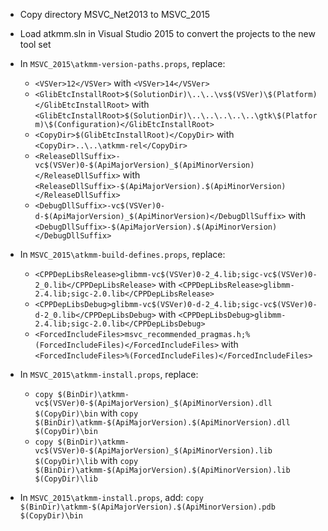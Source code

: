  * Copy directory MSVC_Net2013 to MSVC_2015
 * Load atkmm.sln in Visual Studio 2015 to convert the projects to the new tool set

 * In `MSVC_2015\atkmm-version-paths.props`, replace:
	* `<VSVer>12</VSVer>` with `<VSVer>14</VSVer>`
	* `<GlibEtcInstallRoot>$(SolutionDir)\..\..\vs$(VSVer)\$(Platform)</GlibEtcInstallRoot>` with `<GlibEtcInstallRoot>$(SolutionDir)\..\..\..\..\..\gtk\$(Platform)\$(Configuration)</GlibEtcInstallRoot>`
	* `<CopyDir>$(GlibEtcInstallRoot)</CopyDir>` with `<CopyDir>..\..\atkmm-rel</CopyDir>`
	* `<ReleaseDllSuffix>-vc$(VSVer)0-$(ApiMajorVersion)_$(ApiMinorVersion)</ReleaseDllSuffix>` with `<ReleaseDllSuffix>-$(ApiMajorVersion).$(ApiMinorVersion)</ReleaseDllSuffix>`
	* `<DebugDllSuffix>-vc$(VSVer)0-d-$(ApiMajorVersion)_$(ApiMinorVersion)</DebugDllSuffix>` with `<DebugDllSuffix>-$(ApiMajorVersion).$(ApiMinorVersion)</DebugDllSuffix>`

 * In `MSVC_2015\atkmm-build-defines.props`, replace:
	* `<CPPDepLibsRelease>glibmm-vc$(VSVer)0-2_4.lib;sigc-vc$(VSVer)0-2_0.lib</CPPDepLibsRelease>` with `<CPPDepLibsRelease>glibmm-2.4.lib;sigc-2.0.lib</CPPDepLibsRelease>`
	* `<CPPDepLibsDebug>glibmm-vc$(VSVer)0-d-2_4.lib;sigc-vc$(VSVer)0-d-2_0.lib</CPPDepLibsDebug>` with `<CPPDepLibsDebug>glibmm-2.4.lib;sigc-2.0.lib</CPPDepLibsDebug>`
	* `<ForcedIncludeFiles>msvc_recommended_pragmas.h;%(ForcedIncludeFiles)</ForcedIncludeFiles>` with `<ForcedIncludeFiles>%(ForcedIncludeFiles)</ForcedIncludeFiles>`

 * In `MSVC_2015\atkmm-install.props`, replace:
	* `copy $(BinDir)\atkmm-vc$(VSVer)0-$(ApiMajorVersion)_$(ApiMinorVersion).dll $(CopyDir)\bin` with `copy $(BinDir)\atkmm-$(ApiMajorVersion).$(ApiMinorVersion).dll $(CopyDir)\bin`
	* `copy $(BinDir)\atkmm-vc$(VSVer)0-$(ApiMajorVersion)_$(ApiMinorVersion).lib $(CopyDir)\lib` with `copy $(BinDir)\atkmm-$(ApiMajorVersion).$(ApiMinorVersion).lib $(CopyDir)\lib`

 * In `MSVC_2015\atkmm-install.props`, add:
`
copy $(BinDir)\atkmm-$(ApiMajorVersion).$(ApiMinorVersion).pdb $(CopyDir)\bin
`